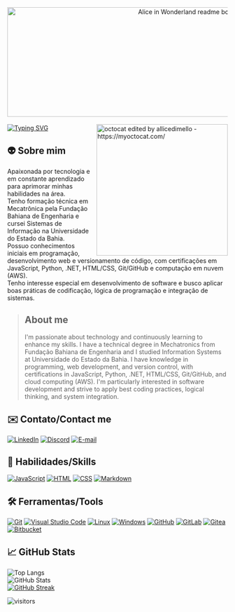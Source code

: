 <div align="center">
  <img alt="Alice in Wonderland readme bottle - https://dev.to/reginadiana/" src="https://i.imgur.com/3FNoBHQ.png" width="1000px" height="250px" />
</div> 
<br>
<a href="https://git.io/typing-svg">
  <img src="https://readme-typing-svg.herokuapp.com?font=Roboto&size=35&pause=1000&color=faebd7&center=true&vCenter=true&width=1000&lines=Olá,+eu+sou+a+Alice+🖖🏻;Hello,+I'm+Alice+🖖🏻" alt="Typing SVG"/>
</a>

<img align="right" alt="octocat edited by allicedimello - https://myoctocat.com/"  src="https://i.imgur.com/uqdWhnU.png" width="300px" height="300px" />

<h2>
  👽 Sobre mim
</h2>

<p align="left">
  Apaixonada por tecnologia e em constante aprendizado para aprimorar minhas habilidades na área.
  <br>
  Tenho formação técnica em Mecatrônica pela Fundação Bahiana de Engenharia e cursei Sistemas de Informação na Universidade do Estado da Bahia. 
  <br>
  Possuo conhecimentos iniciais em programação, desenvolvimento web e versionamento de código, com certificações em JavaScript, Python, .NET, HTML/CSS, Git/GitHub e computação em nuvem (AWS).
  <br>
  Tenho interesse especial em desenvolvimento de software e busco aplicar boas práticas de codificação, lógica de programação e integração de sistemas.
  
  > <h2> About me </h2>
  > I'm passionate about technology and continuously learning to enhance my skills.  
  > I have a technical degree in Mechatronics from Fundação Bahiana de Engenharia and I studied Information Systems at Universidade do Estado da Bahia.
  > I have knowledge in programming, web development, and version control, with certifications in JavaScript, Python, .NET, HTML/CSS, Git/GitHub, and cloud computing (AWS).
  > I'm particularly interested in software development and strive to apply best coding practices, logical thinking, and system integration.
</p>

<h2>
  ✉️ Contato/Contact me
</h2>

[![LinkedIn](https://img.shields.io/badge/LinkedIn-080808?style=for-the-badge&logo=linkedin&logoColor=0E76A8)](https://www.linkedin.com/in/allicedimello/)
[![Discord](https://img.shields.io/badge/Discord-080808?style=for-the-badge&logo=discord)](https://www.discord.com/channels/allicedimello/)
[![E-mail](https://img.shields.io/badge/-Email-080808?style=for-the-badge&logo=microsoft-outlook&logoColor=4869ee)](mailto:allicedimello@outlook.com)
<!--[![Bitbucket](https://img.shields.io/badge/Bitbucket-080808?style=for-the-badge&logo=bitbucket&logoColor=30A3DC)](https://bitbucket.org/alicemelo/workspace/overview/)-->
<!--[![GitLab](https://img.shields.io/badge/GitLab-080808?style=for-the-badge&logo=gitlab)](https://gitlab.com/allicedimello)-->
<!--[![Gitea](https://img.shields.io/badge/Gitea-080808?style=for-the-badge&logo=gitea)](https://gitea.com/allicedimello)-->

<h2>
  🧠 Habilidades/Skills
</h2>

[![JavaScript](https://img.shields.io/badge/JavaScript-080808?style=for-the-badge&logo=javascript)](https://developer.mozilla.org/pt-BR/docs/Web/JavaScript)
[![HTML](https://img.shields.io/badge/HTML-080808?style=for-the-badge&logo=HTML5)](https://developer.mozilla.org/pt-BR/docs/Web/HTML)
[![CSS](https://img.shields.io/badge/css-080808?style=for-the-badge&logo=CSS3&logoColor=0E76A8)](https://developer.mozilla.org/pt-BR/docs/Web/CSS)
[![Markdown](https://img.shields.io/badge/markdown-080808?style=for-the-badge&logo=markdown)](https://developer.mozilla.org/pt-BR/docs/MDN/Writing_guidelines/Howto/Markdown_in_MDN)

<h2>
  🛠 Ferramentas/Tools
</h2>

[![Git](https://img.shields.io/badge/-Git-080808?style=for-the-badge&logo=git)](https://git-scm.com/docs/git/pt_BR)
[![Visual Studio Code](https://img.shields.io/badge/-Visual%20Studio%20Code-080808?style=for-the-badge&logo=visual-studio-code&logoColor=30A3DC)](https://code.visualstudio.com/Docs)
[![Linux](https://img.shields.io/badge/-Linux-080808?style=for-the-badge&logo=linux)](https://www.linux.org/forums/#linux-tutorials)
[![Windows](https://img.shields.io/badge/-Windows-080808?style=for-the-badge&logo=windows&logoColor=30A3DC)](https://learn.microsoft.com/pt-br/windows/)
[![GitHub](https://img.shields.io/badge/GitHub-080808?style=for-the-badge&logo=github&logoColor=30A3DC)](https://docs.github.com/)
[![GitLab](https://img.shields.io/badge/GitLab-080808?style=for-the-badge&logo=gitlab)](https://docs.gitlab.com/)
[![Gitea](https://img.shields.io/badge/Gitea-080808?style=for-the-badge&logo=gitea)](https://docs.gitea.com/)
[![Bitbucket](https://img.shields.io/badge/Bitbucket-080808?style=for-the-badge&logo=bitbucket&logoColor=30A3DC)](https://confluence.atlassian.com/bitbucketserver/bitbucket-data-center-documentation-776639749.html)

<h2>
  📈 GitHub Stats
</h2>

![Top Langs](https://github-readme-stats-git-masterrstaa-rickstaa.vercel.app/api/top-langs/?username=allicedimello&layout=compact&bg_color=080808&border_color=666666&title_color=acacac&&text_color=faebd7)  
![GitHub Stats](https://github-readme-stats.vercel.app/api?username=allicedimello&theme=transparent&bg_color=080808&border_color=666666&show_icons=true&icon_color=8a0303&title_color=acacac&text_color=faebd7)   
[![GitHub Streak](https://streak-stats.demolab.com/?user=allicedimello&theme=shadow-red&background=080808&border=666666&dates=faebd7)](https://git.io/streak-stats)  

![visitors](https://visitor-badge.laobi.icu/badge?page_id=allicedimello.allicedimello&left_color=080808&right_color=8a0303)
